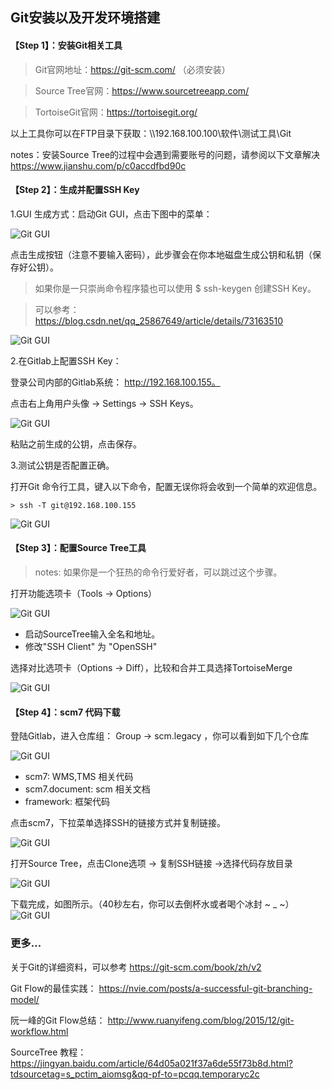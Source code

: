 ## Git安装以及开发环境搭建


#### 【Step 1】：安装Git相关工具

> Git官网地址：https://git-scm.com/ （必须安装）

> Source Tree官网：https://www.sourcetreeapp.com/

> TortoiseGit官网：https://tortoisegit.org/

以上工具你可以在FTP目录下获取：\\\\192.168.100.100\软件\测试工具\Git

notes：安装Source Tree的过程中会遇到需要账号的问题，请参阅以下文章解决 https://www.jianshu.com/p/c0accdfbd90c


#### 【Step 2】：生成并配置SSH Key

1.GUI 生成方式：启动Git GUI，点击下图中的菜单：

![Git GUI](./Img/Git-001.png)

点击生成按钮（注意不要输入密码），此步骤会在你本地磁盘生成公钥和私钥（保存好公钥）。

> 如果你是一只崇尚命令程序猿也可以使用 $ ssh-keygen 创建SSH Key。

> 可以参考：https://blog.csdn.net/qq_25867649/article/details/73163510

![Git GUI](./Img/Git-002.png)

2.在Gitlab上配置SSH Key：

登录公司内部的Gitlab系统： http://192.168.100.155。

点击右上角用户头像 -> Settings -> SSH Keys。

![Git GUI](./Img/Git-003.png)

粘贴之前生成的公钥，点击保存。

3.测试公钥是否配置正确。

打开Git 命令行工具，键入以下命令，配置无误你将会收到一个简单的欢迎信息。

```code
> ssh -T git@192.168.100.155
```
![Git GUI](./Img/Git-005.png)

#### 【Step 3】：配置Source Tree工具

> notes: 如果你是一个狂热的命令行爱好者，可以跳过这个步骤。


打开功能选项卡（Tools -> Options）

![Git GUI](./Img/Git-006.png)

* 启动SourceTree输入全名和地址。
* 修改"SSH Client" 为 "OpenSSH"

选择对比选项卡（Options -> Diff），比较和合并工具选择TortoiseMerge

![Git GUI](./Img/Git-007.png)

#### 【Step 4】：scm7 代码下载

登陆Gitlab，进入仓库组： Group -> scm.legacy ，你可以看到如下几个仓库

![Git GUI](./Img/Git-004.png)

* scm7: WMS,TMS 相关代码
* scm7.document: scm 相关文档
* framework: 框架代码

点击scm7，下拉菜单选择SSH的链接方式并复制链接。

![Git GUI](./Img/Git-008.png)

打开Source Tree，点击Clone选项 -> 复制SSH链接 ->选择代码存放目录

![Git GUI](./Img/Git-009.png)

下载完成，如图所示。（40秒左右，你可以去倒杯水或者喝个冰封 ~ _ ~）
![Git GUI](./Img/Git-010.png)

### 更多...

关于Git的详细资料，可以参考 https://git-scm.com/book/zh/v2

Git Flow的最佳实践： https://nvie.com/posts/a-successful-git-branching-model/

阮一峰的Git Flow总结： http://www.ruanyifeng.com/blog/2015/12/git-workflow.html

SourceTree 教程：https://jingyan.baidu.com/article/64d05a021f37a6de55f73b8d.html?tdsourcetag=s_pctim_aiomsg&qq-pf-to=pcqq.temporaryc2c
